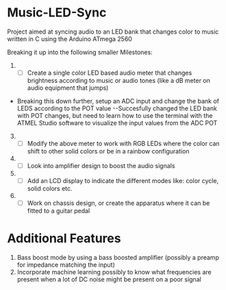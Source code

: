 # Music-LED-Sync
Project aimed at syncing audio to an LED bank that changes color to music written in C using the Arduino ATmega 2560

Breaking it up into the following smaller Milestones:

1. - [ ] Create a single color LED based audio meter that changes brightness according to music or audio tones (like a dB meter on audio equipment that jumps)
 - Breaking this down further, setup an ADC input and change the bank of LEDS according to the POT value
 --Succesfully changed the LED bank with POT changes, but need to learn how to use the terminal with the ATMEL Studio software to visualize the input values from the ADC POT
3. - [ ] Modify the above meter to work with RGB LEDs where the color can shift to other solid colors or be in a rainbow configuration
4. - [ ] Look into amplifier design to boost the audio signals
5. - [ ] Add an LCD display to indicate the different modes like: color cycle, solid colors etc.
6. - [ ] Work on chassis design, or create the apparatus where it can be fitted to a guitar pedal 

# Additional Features
1. Bass boost mode by using a bass boosted amplifier (possibly a preamp for impedance matching the input)
2. Incorporate machine learning possibly to know what frequencies are present when a lot of DC noise might be present on a poor signal
